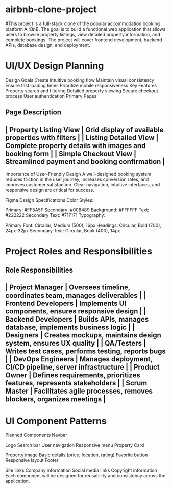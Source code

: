 # airbnb-clone-project
#This project is a full-stack clone of the popular accommodation booking platform AirBnB. The goal is to build a functional web application that allows users to browse property listings, view detailed property information, and complete bookings. The project will cover frontend development, backend APIs, database design, and deployment.


# UI/UX Design Planning
Design Goals
Create intuitive booking flow
Maintain visual consistency
Ensure fast loading times
Prioritize mobile responsiveness
Key Features
Property search and filtering
Detailed property viewing
Secure checkout process
User authentication
Primary Pages

Page	Description
---------------------------------------------------------------------------------------
| Property Listing View	 |    Grid display of available properties with filters       |
| Listing Detailed View	 |   Complete property details with images and booking form   |
| Simple Checkout View	 |   Streamlined payment and booking confirmation             |
---------------------------------------------------------------------------------------

Importance of User-Friendly Design
A well-designed booking system reduces friction in the user journey, increases conversion rates, and improves customer satisfaction. Clear navigation, intuitive interfaces, and responsive design are critical for success.

Figma Design Specifications
Color Styles:

Primary: #FF5A5F
Secondary: #008489
Background: #FFFFFF
Text: #222222
Secondary Text: #717171
Typography:

Primary Font: Circular, Medium (500), 16px
Headings: Circular, Bold (700), 24px-32px
Secondary Text: Circular, Book (400), 14px

# Project Roles and Responsibilities
Role	Responsibilities
----------------------------------------------------------------------------------------------------
| Project Manager	       |   Oversees timeline, coordinates team, manages deliverables               |
| Frontend Developers	   |   Implements UI components, ensures responsive design                     |
| Backend Developers	   |   Builds APIs, manages database, implements business logic                |
| Designers	             |   Creates mockups, maintains design system, ensures UX quality            |
| QA/Testers	           |   Writes test cases, performs testing, reports bugs                       |
| DevOps Engineers       |   Manages deployment, CI/CD pipeline, server infrastructure               |
| Product Owner	         |   Defines requirements, prioritizes features, represents stakeholders     |
| Scrum Master	         |   Facilitates agile processes, removes blockers, organizes meetings       |
------------------------------------------------------------------------------------------------------


# UI Component Patterns
Planned Components
Navbar

Logo
Search bar
User navigation
Responsive menu
Property Card

Property image
Basic details (price, location, rating)
Favorite button
Responsive layout
Footer

Site links
Company information
Social media links
Copyright information
Each component will be designed for reusability and consistency across the application.




